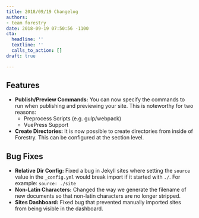 ```yaml
---
title: 2018/09/19 Changelog
authors:
- team forestry
date: 2018-09-19 07:50:56 -1100
cta:
  headline: ''
  textline: ''
  calls_to_action: []
draft: true

---
```

## Features

* **Publish/Preview Commands:** You can now specify the commands to run when publishing and previewing your site. This is noteworthy for two reasons:
  * Preprocess Scripts (e.g. gulp/webpack)
  * VuePress Support
* **Create Directories:** It is now possible to create directories from inside of Forestry. This can be configured at the section level.

## Bug Fixes

* **Relative Dir Config:** Fixed a bug in Jekyll sites where setting the `source` value in the `_config.yml` would break import if it started with `./`. For example: `source: ./site`
* **Non-Latin Characters:** Changed the way we generate the filename of new documents so that non-latin characters are no longer stripped.
* **Sites Dashboard:** Fixed bug that prevented manually imported sites from being visible in the dashboard.